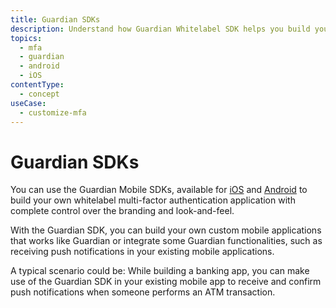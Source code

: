 ```yaml
---
title: Guardian SDKs
description: Understand how Guardian Whitelabel SDK helps you build your own authenticator and Guardian-like applications.
topics:
  - mfa
  - guardian
  - android
  - iOS
contentType:
  - concept
useCase:
  - customize-mfa
---
```

# Guardian SDKs

You can use the Guardian Mobile SDKs, available for [iOS](/mfa/guides/guardian/configure-guardian-ios) and [Android](/mfa/guides/guardian/configure-guardian-android) to build your own whitelabel multi-factor authentication application with complete control over the branding and look-and-feel.

With the Guardian SDK, you can build your own custom mobile applications that works like Guardian or integrate some Guardian functionalities, such as receiving push notifications in your existing mobile applications.

A typical scenario could be: While building a banking app, you can make use of the Guardian SDK in your existing mobile app to receive and confirm push notifications when someone performs an ATM transaction.
